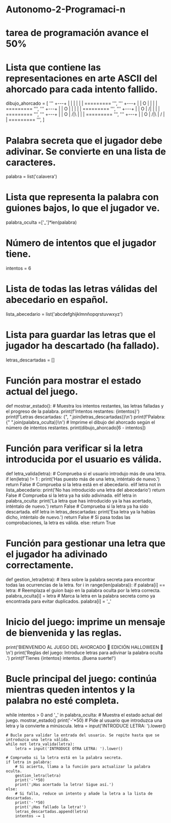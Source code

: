# Autonomo-2-Programaci-n
# tarea de programación avance el 50%
# Lista que contiene las representaciones en arte ASCII del ahorcado para cada intento fallido.
dibujo_ahorcado = [
    '''
        +---+
        |   |
            |
            |
            |
            |
    =========
    ''',
    '''
        +---+
        |   |
        O   |
            |
            |
            |
    =========
    ''',
    '''
        +---+
        |   |
        O   |
        |   |
            |
            |
    =========
    ''',
    '''
        +---+
        |   |
        O   |
       /|   |
            |
            |
    =========
    ''',
    '''
        +---+
        |   |
        O   |
       /|\  |
            |
            |
    =========
    ''',
    '''
        +---+
        |   |
        O   |
       /|\  |
       /    |
            |
    =========
    ''',
]

# Palabra secreta que el jugador debe adivinar. Se convierte en una lista de caracteres.
palabra = list('calavera')
# Lista que representa la palabra con guiones bajos, lo que el jugador ve.
palabra_oculta =['_']*len(palabra)
# Número de intentos que el jugador tiene.
intentos = 6
# Lista de todas las letras válidas del abecedario en español.
lista_abecedario = list('abcdefghijklmnñopqrstuvwxyz')
# Lista para guardar las letras que el jugador ha descartado (ha fallado).
letras_descartadas = []

# Función para mostrar el estado actual del juego.
def mostrar_estado():
    # Muestra los intentos restantes, las letras falladas y el progreso de la palabra.
    print(f'Intentos restantes: {intentos}')
    print(f'Letras descartadas: {", ".join(letras_descartadas)}\n')
    print(f'Palabra: {" ".join(palabra_oculta)}\n')
    # Imprime el dibujo del ahorcado según el número de intentos restantes.
    print(dibujo_ahorcado[6 - intentos])

# Función para verificar si la letra introducida por el usuario es válida.
def letra_valida(letra):
    # Comprueba si el usuario introdujo más de una letra.
    if len(letra) != 1 :
        print('Has puesto más de una letra, inténtalo de nuevo.')
        return False
    # Comprueba si la letra está en el abecedario.
    elif letra not in lista_abecedario:
        print('No has introducido una letra del abecedario')
        return False
    # Comprueba si la letra ya ha sido adivinada.
    elif letra in palabra_oculta:
        print('La letra que has introducido ya la has acertado, inténtalo de nuevo.')
        return False
    # Comprueba si la letra ya ha sido descartada.
    elif letra in letras_descartadas:
        print('Esa letra ya la habías dicho, inténtalo de nuevo.')
        return False
    # Si pasa todas las comprobaciones, la letra es válida.
    else:
        return True

# Función para gestionar una letra que el jugador ha adivinado correctamente.
def gestion_letra(letra):
    # Itera sobre la palabra secreta para encontrar todas las ocurrencias de la letra.
    for i in range(len(palabra)):
        if palabra[i] == letra:
            # Reemplaza el guion bajo en la palabra oculta por la letra correcta.
            palabra_oculta[i] = letra
            # Marca la letra en la palabra secreta como ya encontrada para evitar duplicados.
            palabra[i] = '_'

# Inicio del juego: imprime un mensaje de bienvenida y las reglas.
print('BIENVENIDO AL JUEGO DEL AHORCADO 🎃 EDICIÓN HALLOWEEN 🎃\n')
print('Reglas del juego: Introduce letras para adivinar la palabra oculta .')
print(f'Tienes {intentos} intentos. ¡Buena suerte!')

# Bucle principal del juego: continúa mientras queden intentos y la palabra no esté completa.
while intentos > 0 and '_' in palabra_oculta:
    # Muestra el estado actual del juego.
    mostrar_estado()
    print('-'*50)
    # Pide al usuario que introduzca una letra y la convierte a minúscula.
    letra = input('INTRODUCE LETRA: ').lower()

    # Bucle para validar la entrada del usuario. Se repite hasta que se introduzca una letra válida.
    while not letra_valida(letra):
        letra = input('INTRODUCE OTRA LETRA: ').lower()

    # Comprueba si la letra está en la palabra secreta.
    if letra in palabra:
        # Si acierta, llama a la función para actualizar la palabra oculta.
        gestion_letra(letra)
        print('-'*50)
        print('¡Has acertado la letra! Sigue así.')
    else:
        # Si falla, reduce un intento y añade la letra a la lista de descartadas.
        print('-'*50)
        print('¡Has fallado la letra!')
        letras_descartadas.append(letra)
        intentos -= 1
